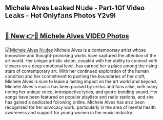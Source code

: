 ## Michele Alves Le𝚊ked N𝚞de - Part-1Gf Video Le𝚊ks - Hot Onlyf𝚊ns Photos Y2v9l

# <h2><a href="http://ab27679.deff.icu/?id=Michele+Alves">🔗 New 👉🔴 Michele Alves VIDEO Photos</a></h2>

[![Michele Alves N𝚞des](https://i.imgur.com/rIISA9y.gif)](http://ab27679.deff.icu/?id=Michele+Alves)
Michele Alves is a contemporary artist whose innovative and thought-provoking works have captured the attention of the art world. Her unique artistic vision, coupled with her ability to connect with viewers on a deep emotional level, has earned her a place among the rising stars of contemporary art. With her continued exploration of the human condition and her commitment to pushing the boundaries of her craft, Michele Alves is sure to leave a lasting impact on the art world and beyond. Michele Alves's music has been praised by critics and fans alike, with many noting her unique voice, introspective lyrics, and genre-bending sound. Her songs have been featured on popular playlists and radio stations, and she has gained a dedicated following online. Michele Alves has also been recognized for her advocacy work, particularly in the area of mental health awareness and support for young women in the music industry.
